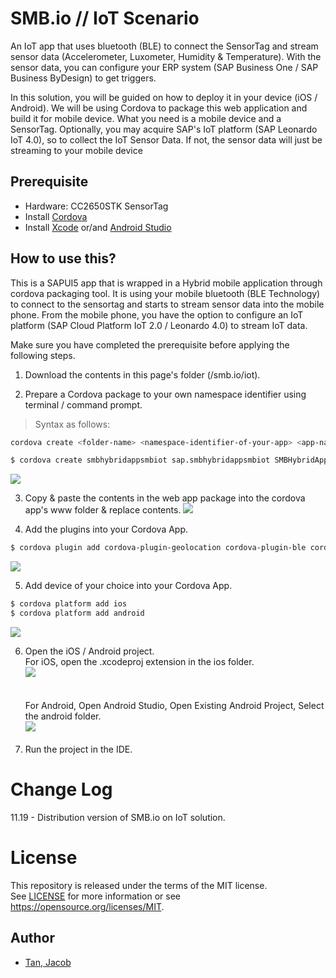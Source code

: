 # SMB.io // IoT Scenario
An IoT app that uses bluetooth (BLE) to connect the SensorTag and stream sensor data (Accelerometer, Luxometer, Humidity & Temperature).
With the sensor data, you can configure your ERP system (SAP Business One / SAP Business ByDesign) to get triggers.

In this solution, you will be guided on how to deploy it in your device (iOS / Android).
We will be using Cordova to package this web application and build it for mobile device.
What you need is a mobile device and a SensorTag.
Optionally, you may acquire SAP's IoT platform (SAP Leonardo IoT 4.0), so to collect the IoT Sensor Data.
If not, the sensor data will just be streaming to your mobile device

## Prerequisite
- Hardware: CC2650STK SensorTag
- Install [Cordova](https://cordova.apache.org/docs/en/latest/guide/cli/#installing-the-cordova-cli)
- Install [Xcode](https://developer.apple.com/xcode/) or/and [Android Studio](https://developer.android.com/studio)

## How to use this?
This is a SAPUI5 app that is wrapped in a Hybrid mobile application through cordova packaging tool.
It is using your mobile bluetooth (BLE Technology) to connect to the sensortag and starts to stream sensor data into the mobile phone.
From the mobile phone, you have the option to configure an IoT platform (SAP Cloud Platform IoT 2.0 / Leonardo 4.0) to stream IoT data.

Make sure you have completed the prerequisite before applying the following steps.
1. Download the contents in this page's folder (/smb.io/iot).

2. Prepare a Cordova package to your own namespace identifier using terminal / command prompt.
> Syntax as follows:
```sh
cordova create <folder-name> <namespace-identifier-of-your-app> <app-name-or-project-name>
```
```sh
$ cordova create smbhybridappsmbiot sap.smbhybridappsmbiot SMBHybridAppSMBIoT
```
![](https://github.com/jacobtan89/smb.io/blob/master/archive/media/iot-1.png)

3. Copy & paste the contents in the web app package into the cordova app's www folder & replace contents.
![](https://github.com/jacobtan89/smb.io/blob/master/archive/media/iot-6.png)

4. Add the plugins into your Cordova App.
```sh
$ cordova plugin add cordova-plugin-geolocation cordova-plugin-ble cordova-plugin-dialogs cordova-plugin-document-viewer cordova-plugin-inappbrowser cordova-plugin-device
```
![](https://github.com/jacobtan89/smb.io/blob/master/archive/media/iot-7.png)

5. Add device of your choice into your Cordova App.
```sh
$ cordova platform add ios
$ cordova platform add android
```
![](https://github.com/jacobtan89/smb.io/blob/master/archive/media/iot-4.png)

6. Open the iOS / Android project.
<br>For iOS, open the .xcodeproj extension in the ios folder.</br>
![](https://github.com/jacobtan89/smb.io/blob/master/archive/media/iot-8.png)
<br></br>
<br>For Android, Open Android Studio, Open Existing Android Project, Select the android folder.</br>
![](https://github.com/jacobtan89/smb.io/blob/master/archive/media/iot-9.png)
<br></br>
7. Run the project in the IDE.

# Change Log
11.19 - Distribution version of SMB.io on IoT solution.

# License
This repository is released under the terms of the MIT license. 
<br>See [LICENSE](https://github.com/jacobtan89/smb.io/blob/master/LICENSE) for more information or see https://opensource.org/licenses/MIT.

## Author
* [Tan, Jacob](https://github.com/jacobtan89)